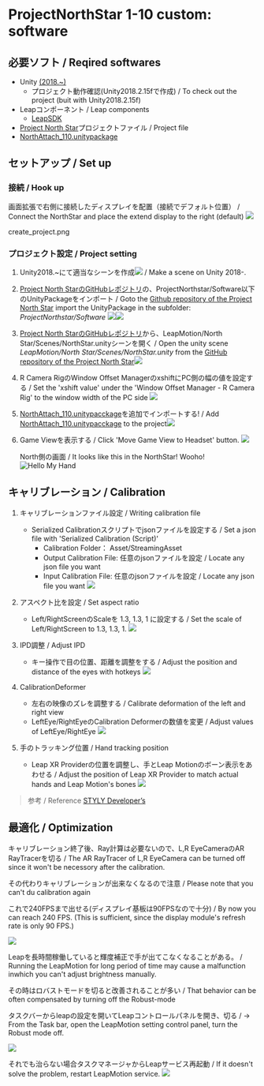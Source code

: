 # ProjectNorthStar 1-10 custom: software


## 必要ソフト / Reqired softwares
- Unity [(2018.~)](https://unity3d.com/jp/get-unity/download/archive)
  - プロジェクト動作確認(Unity2018.2.15fで作成) / To check out the project (buit with Unity2018.2.15f)
- Leapコンポーネント / Leap components
  - [LeapSDK](https://www.leapmotion.com/ja/)
- [Project North Star](https://github.com/leapmotion/ProjectNorthStar/tree/master/Software)プロジェクトファイル / Project file
- [NorthAttach_110.unitypackage](https://github.com/1−10/ProjectNorthStar_1-10_custom/tree/master/Software)

## セットアップ / Set up
### 接続 / Hook up
 画面拡張で右側に接続したディスプレイを配置（接続でデフォルト位置） / Connect the NorthStar and place the extend display to the right (default) ![](/Software/imgs/display_setting.png)

create_project.png
### プロジェクト設定 / Project setting
1. Unity2018.~にて適当なシーンを作成![](/Software/imgs/create_project.png) / Make a scene on Unity 2018-.

2. [Project North StarのGitHubレポジトリ](https://github.com/leapmotion/ProjectNorthStar/tree/master/Software)の、ProjectNorthstar/Software以下のUnityPackageをインポート / Goto the [Github repository of the Project North Star](https://github.com/leapmotion/ProjectNorthStar/tree/master/Software) import the UnityPackage in the subfolder: *ProjectNorthstar/Software* ![](/Software/imgs/import_package01.png)![](/Software/imgs/import_package02.png)
3. [Project North StarのGitHubレポジトリ](https://github.com/leapmotion/ProjectNorthStar/tree/master/Software)から、LeapMotion/North Star/Scenes/NorthStar.unityシーンを開く / Open the unity scene *LeapMotion/North Star/Scenes/NorthStar.unity* from the [GitHub repository of the Project North Star](https://github.com/leapmotion/ProjectNorthStar/tree/master/Software)![](/Software/imgs/scense_NorthStar.png)

4. R Camera RigのWindow Offset ManagerのxshiftにPC側の幅の値を設定する / Set the 'xshift value' under the 'Window Offset Manager - R Camera Rig' to the window width of the PC side ![](/Software/imgs/R_Camera_Rig_Window_Offset_Manager.png)

5. [NorthAttach_110.unitypacckage](https://github.com/1−10/ProjectNorthStar_1-10_custom/tree/master/Software)を追加でインポートする! / Add [NorthAttach_110.unitypacckage](https://github.com/1−10/ProjectNorthStar_1-10_custom/tree/master/Software) to the project![](/Software/imgs/import_Attach_110.png)[](/Software/imgs/import_Attach_110.png)

6. Game Viewを表示する / Click 'Move Game View to Headset' button. ![](/Software/imgs/Game_View.png)

     North側の画面 / It looks like this in the NorthStar! Wooho! ![Hello My Hand](/Software/imgs/Hello_My_Hand.png)




## キャリブレーション / Calibration
1. キャリブレーションファイル設定 / Writing calibration file
    - Serialized Calibrationスクリプトでjsonファイルを設定する / Set a json file with 'Serialized Calibration (Script)'
        - Calibration Folder： Asset/StreamingAsset
        - Output Calibration File: 任意のjsonファイルを設定 / Locate any json file you want
        - Input Calibration File: 任意のjsonファイルを設定 / Locate any json file you want
        ![](/Software/imgs/json_settings.png)

2. アスペクト比を設定 / Set aspect ratio
    - Left/RightScreenのScaleを 1.3, 1.3, 1 に設定する / Set the scale of Left/RightScreen to 1.3, 1.3, 1. ![](/Software/imgs/Left-RightScreen_Scale.png)

3. IPD調整 / Adjust IPD
    - キー操作で目の位置、距離を調整をする / Adjust the position and distance of the eyes with hotkeys ![](/Software/imgs/IPD.png)

4. CalibrationDeformer
    - 左右の映像のズレを調整する / Calibrate deformation of the left and right view
    - LeftEye/RightEyeのCalibration Deformerの数値を変更 / Adjust values of LeftEye/RightEye ![](/Software/imgs/LeftEye-RightEye_Calibration_Deformer.png)
5. 手のトラッキング位置 / Hand tracking position
    - Leap XR Providerの位置を調整し、手とLeap Motionのボーン表示をあわせる / Adjust the position of Leap XR Provider to match actual hands and Leap Motion's bones ![](/Software/imgs/adjust_tracking.png)

>参考 / Reference [STYLY Developer’s](http://psychic-vr-lab.com/blog/unity/project-north-star-%E3%82%AD%E3%83%A3%E3%83%AA%E3%83%96%E3%83%AC%E3%83%BC%E3%82%B7%E3%83%A7%E3%83%B3%E6%96%B9%E6%B3%95/)



## 最適化 / Optimization
キャリブレーション終了後、Ray計算は必要ないので、L,R EyeCameraのAR RayTracerを切る / The AR RayTracer of L,R EyeCamera can be turned off since it won't be necessory after the calibration.

その代わりキャリブレーションが出来なくなるので注意 / Please note that you can't du calibration again

これで240FPSまで出せる(ディスプレイ基板は90FPSなので十分) / By now you can reach 240 FPS. (This is sufficient, since the display module's refresh rate is only 90 FPS.)

![](/Software/imgs/AR_RayTracer.png)

Leapを長時間稼働していると輝度補正で手が出てこなくなることがある。 / Running the LeapMotion for long period of time may cause a malfunction inwhich you can't adjust brightness manually.

その時はロバストモードを切ると改善されることが多い / That behavior can be often compensated by turning off the Robust-mode

タスクバーからleapの設定を開いてLeapコントロールパネルを開き、切る / -> From the Task bar, open the LeapMotion setting control panel, turn the Robust mode off. 

![](/Software/imgs/robust.png)

それでも治らない場合タスクマネージャからLeapサービス再起動 / If it doesn't solve the problem, restart LeapMotion service. 
![](/Software/imgs/task_manager.png)
